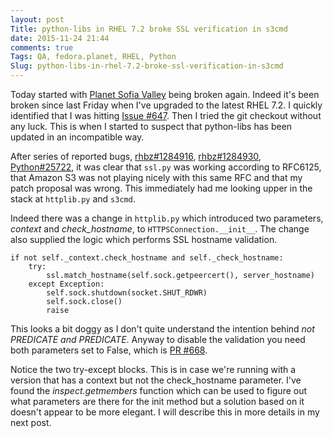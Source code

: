 ```yaml
---
layout: post
Title: python-libs in RHEL 7.2 broke SSL verification in s3cmd
date: 2015-11-24 21:44
comments: true
Tags: QA, fedora.planet, RHEL, Python
Slug: python-libs-in-rhel-7.2-broke-ssl-verification-in-s3cmd
---
```


Today started with [Planet Sofia Valley](http://planet.sofiavalley.com) being
broken again. Indeed it's been broken since last Friday when I've upgraded to
the latest RHEL 7.2. I quickly identified that I was hitting
[Issue #647](https://github.com/s3tools/s3cmd/issues/647). Then I tried the
git checkout without any luck. This is when I started to suspect that python-libs
has been updated in an incompatible way.

After series of reported bugs,
[rhbz#1284916](https://bugzilla.redhat.com/show_bug.cgi?id=1284916),
[rhbz#1284930](https://bugzilla.redhat.com/show_bug.cgi?id=1284930),
[Python#25722](http://bugs.python.org/issue25722), it was clear that
`ssl.py` was working according to RFC6125, that Amazon S3 was not playing
nicely with this same RFC and that my patch proposal was wrong.
This immediately had me looking upper in the stack at `httplib.py` and `s3cmd`.

Indeed there was a change in `httplib.py` which introduced two parameters,
*context* and *check_hostname*, to `HTTPSConnection.__init__`. The change
also supplied the logic which performs SSL hostname validation.

    if not self._context.check_hostname and self._check_hostname:
        try:
            ssl.match_hostname(self.sock.getpeercert(), server_hostname)
        except Exception:
            self.sock.shutdown(socket.SHUT_RDWR)
            self.sock.close()
            raise

This looks a bit doggy as I don't quite understand the intention behind
*not PREDICATE and PREDICATE*. Anyway to disable the validation you need
both parameters set to False, which is
[PR #668](https://github.com/s3tools/s3cmd/pull/668).

Notice the two try-except blocks. This is in case we're running with a
version that has a context but not the check_hostname parameter. I've found
the *inspect.getmembers* function which can be used to figure out what
parameters are there for the init method but a solution based on it
doesn't appear to be more elegant. I will describe this in more details in
my next post.
